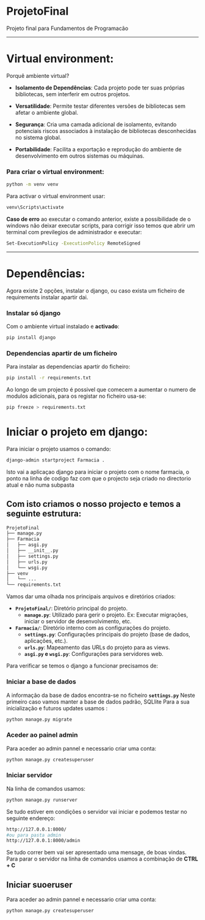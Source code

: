 # ProjetoFinal
Projeto final para Fundamentos de Programacão

***
# Virtual environment: 


Porquê ambiente virtual? 

- **Isolamento de Dependências**: Cada projeto pode ter suas próprias bibliotecas, sem interferir em outros projetos.
  
- **Versatilidade**: Permite testar diferentes versões de bibliotecas sem afetar o ambiente global.

- **Segurança**: Cria uma camada adicional de isolamento, evitando potenciais riscos associados à instalação de bibliotecas desconhecidas no sistema global.

- **Portabilidade**: Facilita a exportação e reprodução do ambiente de desenvolvimento em outros sistemas ou máquinas.


### Para criar o virtual environment:



```bash
python -m venv venv
```

Para activar o virtual environment usar:


```bash
venv\Scripts\activate
```

**Caso de erro** ao executar o comando anterior, existe a possibilidade de o windows não deixar executar scripts, para corrigir isso temos que abrir um terminal com previlegios de administrador e executar:
```bash
Set-ExecutionPolicy -ExecutionPolicy RemoteSigned 
```

***
# Dependências:

Agora existe 2 opções, instalar o django, ou caso exista um ficheiro de requirements instalar apartir dai.

### Instalar só django
Com o ambiente virtual instalado e **activado**:

```bash
pip install django
```

### Dependencias apartir de um ficheiro 

Para instalar as dependencias apartir do ficheiro:
```bash
pip install -r requirements.txt
```

Ao longo de um projecto é possivel que comecem a aumentar o numero de modulos adicionais, para os registar no ficheiro usa-se:

```bash
pip freeze > requirements.txt
```



# Iniciar o projeto em django:

Para iniciar o projeto usamos o comando:

```bash
django-admin startproject Farmacia .
```
Isto vai a aplicaçao django para iniciar o projeto com o nome farmacia, o ponto na linha de codigo faz com que o projecto seja criado no directorio atual e não numa subpasta

## Com isto criamos o nosso projecto e temos a seguinte estrutura:

```bash
ProjetoFinal
├── manage.py 
├── Farmacia
│   ├── asgi.py
│   ├── __init__.py
│   ├── settings.py 
│   ├── urls.py
│   └── wsgi.py
├── venv
│   └── ...
└── requirements.txt
```


Vamos dar uma olhada nos principais arquivos e diretórios criados:

- **`ProjetoFinal/`**: Diretório principal do projeto.
  - **`manage.py`**: Utilizado para gerir o projeto. Ex: Executar migrações, iniciar o servidor de desenvolvimento, etc.
- **`Farmacia/`**: Diretório interno com as configurações do projeto.
    - **`settings.py`**: Configurações principais do projeto (base de dados, aplicações, etc.).
    - **`urls.py`**: Mapeamento das URLs do projeto para as views.
    - **`asgi.py` e `wsgi.py`**: Configurações para servidores web.

Para verificar se temos o django a funcionar precisamos de:

### Iniciar a base de dados

A informação da base de dados encontra-se no ficheiro **`settings.py`**
Neste primeiro caso vamos manter a base de dados padrão, SQLlite
Para a sua inicialização e futuros updates usamos :

```bash
python manage.py migrate
```
### Aceder ao painel admin

Para aceder ao admin pannel e necessario criar uma conta:
```bash
python manage.py createsuperuser
```


### Iniciar servidor

Na linha de comandos usamos:
```bash
python manage.py runserver
```
Se tudo estiver em condições o servidor vai iniciar e podemos testar no seguinte endereço:
```bash
http://127.0.0.1:8000/
#ou para pasta admin
http://127.0.0.1:8000/admin
```
Se tudo correr bem vai ser apresentado uma mensage, de boas vindas.
Para parar o servidor na linha de comandos usamos a combinação de **CTRL + C**

## Iniciar suoeruser
Para aceder ao admin pannel e necessario criar uma conta:
```bash
python manage.py createsuperuser
```

